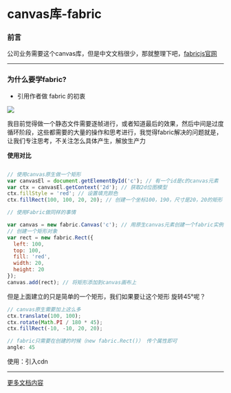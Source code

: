# canvas库-fabric

### 前言

公司业务需要这个canvas库，但是中文文档很少，那就整理下吧，[fabricjs官网](http://fabricjs.com/)

---

### 为什么要学fabric?

- 引用作者做 fabric 的初衷

<img src="https://itzkp-1253302184.cos.ap-beijing.myqcloud.com/github%E5%9B%BE%E7%89%87/notes/29.png" />

我目前觉得做一个静态文件需要逐帧进行，或者知道最后的效果，然后中间是过度循环阶段，这些都需要的大量的操作和思考进行，我觉得fabric解决的问题就是，让我们专注思考，不关注怎么具体产生，解放生产力


**使用对比**

```js

// 使用canvas原生做一个矩形
var canvasEl = document.getElementById('c'); // 有一个id是c的canvas元素
var ctx = canvasEl.getContext('2d'); // 获取2d位图模型
ctx.fillStyle = 'red'; // 设置填充颜色
ctx.fillRect(100, 100, 20, 20); // 创建一个坐标100，190，尺寸是20，20的矩形

// 使用Fabric做同样的事情

var canvas = new fabric.Canvas('c'); // 用原生canvas元素创建一个fabric实例
// 创建一个矩形对象
var rect = new fabric.Rect({
  left: 100,
  top: 100,
  fill: 'red',
  width: 20,
  height: 20
});
canvas.add(rect); // 将矩形添加到canvas画布上

```

但是上面建立的只是简单的一个矩形，我们如果要让这个矩形 旋转45°呢？

```js
// canvas原生需要加上这么多
ctx.translate(100, 100);
ctx.rotate(Math.PI / 180 * 45);
ctx.fillRect(-10, -10, 20, 20);

// fabric只需要在创建的时候（new fabric.Rect()） 传个属性即可
angle: 45
```

使用：引入cdn

<script src="http://cdnjs.cloudflare.com/ajax/libs/fabric.js/2.4.6/fabric.min.js"></script>

---

[更多文档内容](https://github.com/Rookie-Birds/Fabric-Tutorial_zh-CN)

